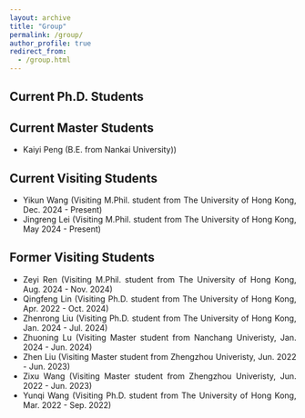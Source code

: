 ```yaml
---
layout: archive
title: "Group"
permalink: /group/
author_profile: true
redirect_from: 
  - /group.html
---
```



Current Ph.D. Students
-----

Current Master Students
-----
<ul style="text-align: justify">
<li>Kaiyi Peng (B.E. from Nankai University))</li>
</ul>

Current Visiting Students
-----
<ul style="text-align: justify">
<li>Yikun Wang (Visiting M.Phil. student from The University of Hong Kong, Dec. 2024 - Present)</li>
<li>Jingreng Lei (Visiting M.Phil. student from The University of Hong Kong, May 2024 - Present)</li>
</ul>

Former Visiting Students
-----
<ul style="text-align: justify">
<li>Zeyi Ren (Visiting M.Phil. student from The University of Hong Kong, Aug. 2024 - Nov. 2024)</li>
<li>Qingfeng Lin (Visiting Ph.D. student from The University of Hong Kong, Apr. 2022 - Oct. 2024)</li>
<li>Zhenrong Liu (Visiting Ph.D. student from The University of Hong Kong, Jan. 2024 - Jul. 2024)</li>
<li>Zhuoning Lu (Visiting Master student from Nanchang Univeristy, Jan. 2024 - Jun. 2024)</li>
<li>Zhen Liu (Visiting Master student from Zhengzhou Univeristy, Jun. 2022 - Jun. 2023)</li>
<li>Zixu Wang (Visiting Master student from Zhengzhou Univeristy, Jun. 2022 - Jun. 2023)</li>
<li>Yunqi Wang (Visiting Ph.D. student from The University of Hong Kong, Mar. 2022 - Sep. 2022)</li>
</ul>
